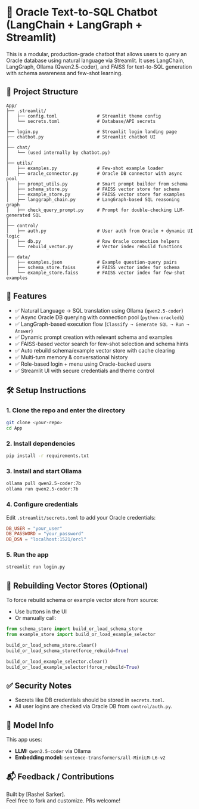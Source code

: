 # 🧠 Oracle Text-to-SQL Chatbot (LangChain + LangGraph + Streamlit)

This is a modular, production-grade chatbot that allows users to query an Oracle database using natural language via Streamlit. It uses LangChain, LangGraph, Ollama (Qwen2.5-coder), and FAISS for text-to-SQL generation with schema awareness and few-shot learning.

## 🧩 Project Structure

```
App/
├── .streamlit/
│   ├── config.toml               # Streamlit theme config
│   └── secrets.toml              # Database/API secrets
│
├── login.py                      # Streamlit login landing page
├── chatbot.py                    # Streamlit chatbot UI
│
├── chat/
│   └── (used internally by chatbot.py)
│
├── utils/
│   ├── examples.py               # Few-shot example loader
│   ├── oracle_connector.py       # Oracle DB connector with async pool
│   ├── prompt_utils.py           # Smart prompt builder from schema
│   ├── schema_store.py           # FAISS vector store for schema
│   ├── example_store.py          # FAISS vector store for examples
│   ├── langgraph_chain.py        # LangGraph-based SQL reasoning graph
│   ├── check_query_prompt.py     # Prompt for double-checking LLM-generated SQL
│
├── control/
│   ├── auth.py                   # User auth from Oracle + dynamic UI logic
│   ├── db.py                     # Raw Oracle connection helpers
│   └── rebuild_vector.py         # Vector index rebuild functions
│
├── data/
│   ├── examples.json             # Example question-query pairs
│   ├── schema_store.faiss        # FAISS vector index for schema
│   └── example_store.faiss       # FAISS vector index for few-shot examples
```

## 🚀 Features

- ✅ Natural Language → SQL translation using Ollama (`qwen2.5-coder`)
- ✅ Async Oracle DB querying with connection pool (`python-oracledb`)
- ✅ LangGraph-based execution flow (`Classify → Generate SQL → Run → Answer`)
- ✅ Dynamic prompt creation with relevant schema and examples
- ✅ FAISS-based vector search for few-shot selection and schema hints
- ✅ Auto rebuild schema/example vector store with cache clearing
- ✅ Multi-turn memory & conversational history
- ✅ Role-based login + menu using Oracle-backed users
- ✅ Streamlit UI with secure credentials and theme control

## 🛠 Setup Instructions

### 1. Clone the repo and enter the directory
```bash
git clone <your-repo>
cd App
```

### 2. Install dependencies
```bash
pip install -r requirements.txt
```

### 3. Install and start Ollama
```bash
ollama pull qwen2.5-coder:7b
ollama run qwen2.5-coder:7b
```

### 4. Configure credentials
Edit `.streamlit/secrets.toml` to add your Oracle credentials:
```toml
DB_USER = "your_user"
DB_PASSWORD = "your_password"
DB_DSN = "localhost:1521/orcl"
```

### 5. Run the app
```bash
streamlit run login.py
```

## 🔁 Rebuilding Vector Stores (Optional)

To force rebuild schema or example vector store from source:

- Use buttons in the UI
- Or manually call:
```python
from schema_store import build_or_load_schema_store
from example_store import build_or_load_example_selector

build_or_load_schema_store.clear()
build_or_load_schema_store(force_rebuild=True)

build_or_load_example_selector.clear()
build_or_load_example_selector(force_rebuild=True)
```

## ✅ Security Notes

- Secrets like DB credentials should be stored in `secrets.toml`.
- All user logins are checked via Oracle DB from `control/auth.py`.

## 🤖 Model Info

This app uses:
- **LLM:** `qwen2.5-coder` via Ollama
- **Embedding model:** `sentence-transformers/all-MiniLM-L6-v2`

## 📬 Feedback / Contributions

Built by [Rashel Sarker].  
Feel free to fork and customize. PRs welcome!